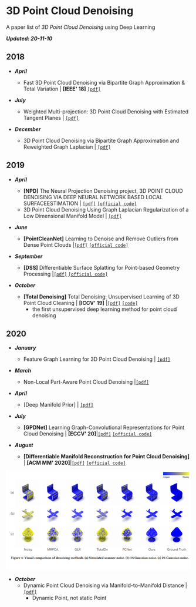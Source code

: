 # 3D Point Cloud Denoising
A paper list of *3D Point Cloud Denoising* using Deep Learning

_**Updated: 20-11-10**_

## 2018

- ***April***
  - Fast 3D Point Cloud Denoising via Bipartite Graph Approximation & Total Variation | **[IEEE' 18]** [`[pdf]`](https://arxiv.org/pdf/1804.10831.pdf)

- ***July***
  - Weighted Multi-projection: 3D Point Cloud Denoising with Estimated Tangent Planes | [`[pdf]`](https://arxiv.org/pdf/1807.00253.pdf)

- ***December***
  - 3D Point Cloud Denoising via Bipartite Graph Approximation and Reweighted Graph Laplacian | [`[pdf]`](https://arxiv.org/pdf/1812.07711.pdf)

## 2019

- ***April***
  - **[NPD]** The Neural Projection Denoising project, 3D POINT CLOUD DENOISING VIA DEEP NEURAL NETWORK BASED LOCAL SURFACEESTIMATION  | [`[pdf]`](https://arxiv.org/pdf/1904.04427.pdf) [`[official code]`](https://github.com/chaojingduan/Neural-Projection) 
  - 3D Point Cloud Denoising Using Graph Laplacian Regularization of a Low Dimensional Manifold Model | [`[pdf]`](https://arxiv.org/pdf/1803.07252.pdf)

- ***June***
  - **[PointCleanNet]** Learning to Denoise and Remove Outliers from Dense Point Clouds |[`[pdf]`](https://arxiv.org/pdf/1901.01060.pdf) [`[official code]`](https://github.com/mrakotosaon/pointcleannet) 

- ***September***
  - **[DSS]** Differentiable Surface Splatting for Point-based Geometry Processing |[`[pdf]`](https://arxiv.org/pdf/1906.04173.pdf) [`[official code]`](https://github.com/yifita/DSS) 

- ***October***
  - **[Total Denoising]** Total Denoising: Unsupervised Learning of 3D Point Cloud Cleaning | **[ICCV' 19]** |[`[pdf]`](https://arxiv.org/pdf/1904.07615.pdf) [`[code]`](https://github.com/phermosilla/TotalDenoising)
    - the first unsupervised deep learning method for point cloud denoising



## 2020

- ***January***
  - Feature Graph Learning for 3D Point Cloud Denoising  | [`[pdf]`](https://arxiv.org/pdf/1907.09138.pdf)

- ***March***
  - Non-Local Part-Aware Point Cloud Denoising  |[`[pdf]`](https://arxiv.org/pdf/2003.06631.pdf)

- ***April***
  - [Deep Manifold Prior] | [`[pdf]`](https://arxiv.org/pdf/2004.04242.pdf)

- ***July***
  - **[GPDNet]** Learning Graph-Convolutional Representations for Point Cloud Denoising | **[ECCV' 20]**|[`[pdf]`](https://arxiv.org/pdf/2007.02578.pdf) [`[official code]`](https://github.com/diegovalsesia/GPDNet) 

- ***August***
  - **[Differentiable Manifold Reconstruction for Point Cloud Denoising]** | **[ACM MM' 2020]**|[`[pdf]`](https://arxiv.org/pdf/2007.13551.pdf) [`[official code]`](https://github.com/luost26/DMRDenoise) 

<p align="center">
  <img width="1000" src="/assets/comparison_of_denoising_methods.png" "Visual comparison of denoising methods.">
</p>


- ***October***
  - Dynamic Point Cloud Denoising via Manifold-to-Manifold Distance | [`[pdf]`](https://arxiv.org/pdf/2003.08355.pdf)
    - Dynamic Point, not static Point
